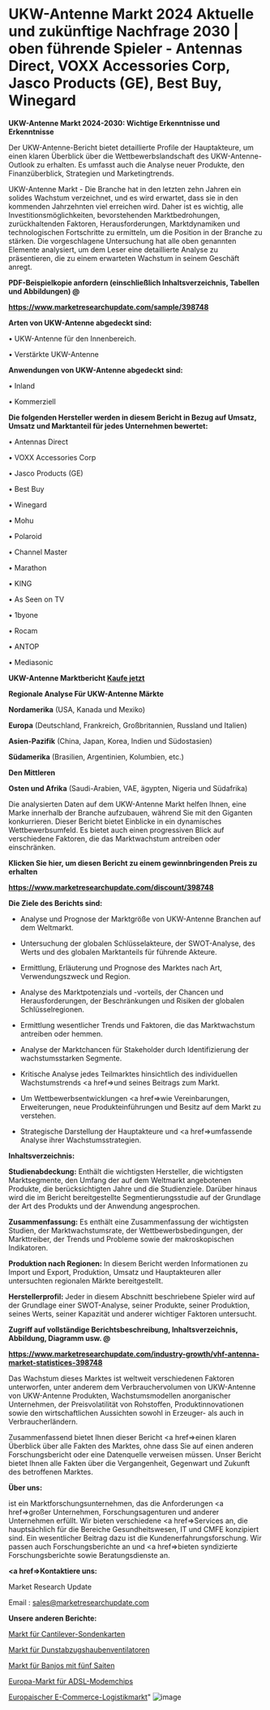 # UKW-Antenne Markt 2024 Aktuelle und zukünftige Nachfrage 2030 | oben führende Spieler - Antennas Direct, VOXX Accessories Corp, Jasco Products (GE), Best Buy, Winegard

<strong>UKW-Antenne Markt 2024-2030: Wichtige Erkenntnisse und Erkenntnisse</strong>

Der UKW-Antenne-Bericht bietet detaillierte Profile der Hauptakteure, um einen klaren Überblick über die Wettbewerbslandschaft des UKW-Antenne-Outlook zu erhalten. Es umfasst auch die Analyse neuer Produkte, den Finanzüberblick, Strategien und Marketingtrends.

UKW-Antenne Markt - Die Branche hat in den letzten zehn Jahren ein solides Wachstum verzeichnet, und es wird erwartet, dass sie in den kommenden Jahrzehnten viel erreichen wird. Daher ist es wichtig, alle Investitionsmöglichkeiten, bevorstehenden Marktbedrohungen, zurückhaltenden Faktoren, Herausforderungen, Marktdynamiken und technologischen Fortschritte zu ermitteln, um die Position in der Branche zu stärken. Die vorgeschlagene Untersuchung hat alle oben genannten Elemente analysiert, um dem Leser eine detaillierte Analyse zu präsentieren, die zu einem erwarteten Wachstum in seinem Geschäft anregt.



<strong><b>PDF-Beispielkopie anfordern (einschließlich Inhaltsverzeichnis, Tabellen und Abbildungen) @ </b></strong>

<strong><a href=https://www.marketresearchupdate.com/sample/398748>

<strong>https://www.marketresearchupdate.com/sample/398748</u></a></strong></strong>



<strong>Arten von UKW-Antenne abgedeckt sind:</strong>

• UKW-Antenne für den Innenbereich.

• Verstärkte UKW-Antenne



<strong>Anwendungen von UKW-Antenne abgedeckt sind:</strong>

• Inland

• Kommerziell



<strong>Die folgenden Hersteller werden in diesem Bericht in Bezug auf Umsatz, Umsatz und Marktanteil für jedes Unternehmen bewertet:</strong>

• Antennas Direct

• VOXX Accessories Corp

• Jasco Products (GE)

• Best Buy

• Winegard

• Mohu

• Polaroid

• Channel Master

• Marathon

• KING

• As Seen on TV

• 1byone

• Rocam

• ANTOP

• Mediasonic



<strong>UKW-Antenne Marktbericht <a href=https://www.marketresearchupdate.com/buynow/398748>Kaufe jetzt</a></strong>



<strong>Regionale Analyse Für UKW-Antenne Märkte</strong>



<strong>Nordamerika</strong> (USA, Kanada und Mexiko)



<strong>Europa</strong> (Deutschland, Frankreich, Großbritannien, Russland und Italien)



<strong>Asien-Pazifik</strong> (China, Japan, Korea, Indien und Südostasien)



<strong>Südamerika</strong> (Brasilien, Argentinien, Kolumbien, etc.)



<strong>Den Mittleren</strong> 

<strong>Osten und Afrika</strong> (Saudi-Arabien, VAE, ägypten, Nigeria und Südafrika)

Die analysierten Daten auf dem UKW-Antenne Markt helfen Ihnen, eine Marke innerhalb der Branche aufzubauen, während Sie mit den Giganten konkurrieren. Dieser Bericht bietet Einblicke in ein dynamisches Wettbewerbsumfeld. Es bietet auch einen progressiven Blick auf verschiedene Faktoren, die das Marktwachstum antreiben oder einschränken.



<strong>Klicken Sie hier, um diesen Bericht zu einem gewinnbringenden Preis zu erhalten
</strong>

<strong><a href=https://www.marketresearchupdate.com/discount/398748>https://www.marketresearchupdate.com/discount/398748</b></u></strong></a>



<strong>Die Ziele des Berichts sind:</strong>

- Analyse und Prognose der Marktgröße von UKW-Antenne Branchen auf dem Weltmarkt.

- Untersuchung der globalen Schlüsselakteure, der SWOT-Analyse, des Werts und des globalen Marktanteils für führende Akteure.

- Ermittlung, Erläuterung und Prognose des Marktes nach Art, Verwendungszweck und Region.

- Analyse des Marktpotenzials und -vorteils, der Chancen und Herausforderungen, der Beschränkungen und Risiken der globalen Schlüsselregionen.

- Ermittlung wesentlicher Trends und Faktoren, die das Marktwachstum antreiben oder hemmen.

- Analyse der Marktchancen für Stakeholder durch Identifizierung der wachstumsstarken Segmente.

- Kritische Analyse jedes Teilmarktes hinsichtlich des individuellen Wachstumstrends <a href=>und</a> seines Beitrags zum Markt.

- Um Wettbewerbsentwicklungen <a href=>wie</a> Vereinbarungen, Erweiterungen, neue Produkteinführungen und Besitz auf dem Markt zu verstehen.

- Strategische Darstellung der Hauptakteure und <a href=>umfas</a>sende Analyse ihrer Wachstumsstrategien.



<strong>Inhaltsverzeichnis:</strong>



<strong>Studienabdeckung:</strong> Enthält die wichtigsten Hersteller, die wichtigsten Marktsegmente, den Umfang der auf dem Weltmarkt angebotenen Produkte, die berücksichtigten Jahre und die Studienziele. Darüber hinaus wird die im Bericht bereitgestellte Segmentierungsstudie auf der Grundlage der Art des Produkts und der Anwendung angesprochen.



<strong>Zusammenfassung:</strong> Es enthält eine Zusammenfassung der wichtigsten Studien, der Marktwachstumsrate, der Wettbewerbsbedingungen, der Markttreiber, der Trends und Probleme sowie der makroskopischen Indikatoren.



<strong>Produktion nach Regionen:</strong> In diesem Bericht werden Informationen zu Import und Export, Produktion, Umsatz und Hauptakteuren aller untersuchten regionalen Märkte bereitgestellt.



<strong>Herstellerprofil:</strong> Jeder in diesem Abschnitt beschriebene Spieler wird auf der Grundlage einer SWOT-Analyse, seiner Produkte, seiner Produktion, seines Werts, seiner Kapazität und anderer wichtiger Faktoren untersucht.



<strong><b>Zugriff auf vollständige Berichtsbeschreibung, Inhaltsverzeichnis, Abbildung, Diagramm usw. @ </b></strong>

<strong><a href=https://www.marketresearchupdate.com/industry-growth/vhf-antenna-market-statistices-398748>https://www.marketresearchupdate.com/industry-growth/vhf-antenna-market-statistices-398748</a></strong>

Das Wachstum dieses Marktes ist weltweit verschiedenen Faktoren unterworfen, unter anderem dem Verbrauchervolumen von UKW-Antenne von UKW-Antenne Produkten, Wachstumsmodellen anorganischer Unternehmen, der Preisvolatilität von Rohstoffen, Produktinnovationen sowie den wirtschaftlichen Aussichten sowohl in Erzeuger- als auch in Verbraucherländern.

Zusammenfassend bietet Ihnen dieser Bericht <a href=>einen</a> klaren Überblick über alle Fakten des Marktes, ohne dass Sie auf einen anderen Forschungsbericht oder eine Datenquelle verweisen müssen. Unser Bericht bietet Ihnen alle Fakten über die Vergangenheit, Gegenwart und Zukunft des betroffenen Marktes.



<strong>Über uns:</strong>

 ist ein Marktforschungsunternehmen, das die Anforderungen <a href=>großer</a> Unternehmen, Forschungsagenturen und anderer Unternehmen erfüllt. Wir bieten verschiedene <a href=>Services</a> an, die hauptsächlich für die Bereiche Gesundheitswesen, IT und CMFE konzipiert sind. Ein wesentlicher Beitrag dazu ist die Kundenerfahrungsforschung. Wir passen auch Forschungsberichte an und <a href=>bieten</a> syndizierte Forschungsberichte sowie Beratungsdienste an.



<strong><a href=>Kontaktiere uns:</a></strong>

Market Research Update

Email : sales@marketresearchupdate.com



<strong>Unsere anderen Berichte:</strong>

<a href=https://www.linkedin.com/pulse/cantilever-probe-cards-market-witness-huge-growth>Markt für Cantilever-Sondenkarten</a>

<a href=https://www.linkedin.com/pulse/range-hood-fans-market-report-2023-top-company>Markt für Dunstabzugshaubenventilatoren</a>

<a href=https://www.linkedin.com/pulse/five-string-banjos-market-outlooks-2023-size>Markt für Banjos mit fünf Saiten</a>

<a href=https://www.linkedin.com/pulse/europe-adsl-modem-chip-market-2023-manufacturers>Europa-Markt für ADSL-Modemchips</a>

<a href=https://www.linkedin.com/pulse/europe-e-commerce-logistics-market-2023-demand>Europaischer E-Commerce-Logistikmarkt</a>"
![image](https://github.com/RushikeshRI/news24analysis/assets/164026548/022b9e95-6458-49c2-aae2-81c8507a6814)
